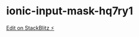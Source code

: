 # ionic-input-mask-hq7ry1

[Edit on StackBlitz ⚡️](https://stackblitz.com/edit/ionic-input-mask-hq7ry1)